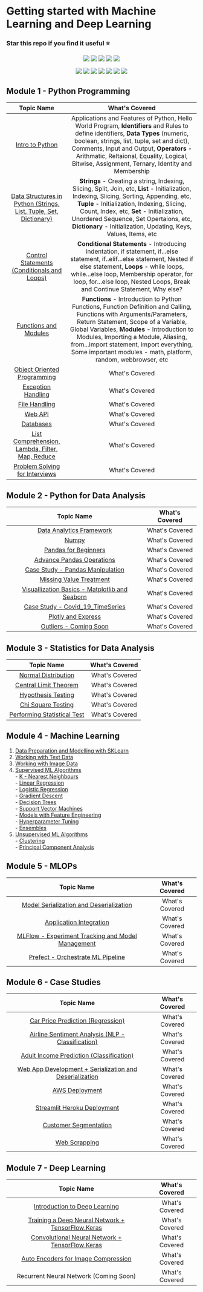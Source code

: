 # Getting started with Machine Learning and Deep Learning

### Star this repo if you find it useful :star:

<div align="center">

<a href="https://github.com/bansalkanav/Machine_Learning_and_Deep_Learning"><img src="https://badges.frapsoft.com/os/v1/open-source.svg?v=103"></a>
<a href="https://github.com/bansalkanav/Machine_Learning_and_Deep_Learning"><img src="https://img.shields.io/badge/Built%20by-developers%20%3C%2F%3E-0059b3"></a>
<a href="https://github.com/bansalkanav/Machine_Learning_and_Deep_Learning"><img src="https://img.shields.io/static/v1.svg?label=Contributions&message=Welcome&color=yellow"></a>
<a href="https://github.com/bansalkanav/"><img src="https://img.shields.io/badge/Maintained%3F-yes-brightgreen.svg?v=103"></a>
<a href="https://github.com/bansalkanav/Machine_Learning_and_Deep_Learning/blob/master/LICENSE"><img src="https://img.shields.io/badge/license-GPL-blue.svg?v=103"></a>

<a href="https://github.com/bansalkanav/Machine_Learning_and_Deep_Learning/graphs/contributors"><img src="https://img.shields.io/github/contributors/bansalkanav/Machine_Learning_and_Deep_Learning?color=brightgreen"></a>
<a href="https://github.com/bansalkanav/Machine_Learning_and_Deep_Learning/stargazers"><img src="https://img.shields.io/github/stars/bansalkanav/Machine_Learning_and_Deep_Learning?color=0059b3"></a>
<a href="https://github.com/bansalkanav/Machine_Learning_and_Deep_Learning/network/members"><img src="https://img.shields.io/github/forks/bansalkanav/Machine_Learning_and_Deep_Learning?color=yellow"></a>
<a href="https://github.com/bansalkanav/Machine_Learning_and_Deep_Learning/issues"><img src="https://img.shields.io/github/issues/bansalkanav/Machine_Learning_and_Deep_Learning?color=0059b3"></a>
<a href="https://github.com/bansalkanav/Machine_Learning_and_Deep_Learning/issues?q=is%3Aissue+is%3Aclosed"><img src="https://img.shields.io/github/issues-closed-raw/bansalkanav/Machine_Learning_and_Deep_Learning?color=yellow"></a>
<a href="https://github.com/bansalkanav/Machine_Learning_and_Deep_Learning/pulls"><img src="https://img.shields.io/github/issues-pr/bansalkanav/Machine_Learning_and_Deep_Learning?color=brightgreen"></a>
<a href="https://github.com/bansalkanav/Machine_Learning_and_Deep_Learning/pulls?q=is%3Apr+is%3Aclosed"><img src="https://img.shields.io/github/issues-pr-closed-raw/bansalkanav/Machine_Learning_and_Deep_Learning?color=0059b3"></a> 
</div>

## Module 1 - Python Programming
  
| Topic Name | What's Covered |
| :---: | :---: |
| [Intro to Python](https://github.com/bansalkanav/Machine_Learning_and_Deep_Learning/tree/master/Module%201%20-%20Python%20Programming/01.%20Intro%20to%20Python) | Applications and Features of Python, Hello World Program, **Identifiers** and Rules to define identifiers, **Data Types** (numeric, boolean, strings, list, tuple, set and dict), Comments, Input and Output, **Operators** - Arithmatic, Reltaional, Equality, Logical, Bitwise, Assignment, Ternary, Identity and Membership |
| [Data Structures in Python (Strings, List, Tuple, Set, Dictionary)](https://github.com/bansalkanav/Machine_Learning_and_Deep_Learning/tree/master/Module%201%20-%20Python%20Programming/02.%20Data%20Structures) | **Strings** - Creating a string, Indexing, Slicing, Split, Join, etc, **List** - Initialization, Indexing, Slicing, Sorting, Appending, etc, **Tuple** - Initialization, Indexing, Slicing, Count, Index, etc, **Set** - Initialization, Unordered Sequence, Set Opertaions, etc, **Dictionary** - Initialization, Updating, Keys, Values, Items, etc |
| [Control Statements (Conditionals and Loops)](https://github.com/bansalkanav/Machine_Learning_and_Deep_Learning/tree/master/Module%201%20-%20Python%20Programming/03.%20Control%20Statements) | **Conditional Statements** - Introducing Indentation, if statement, if...else statement, if..elif...else statement, Nested if else statement, **Loops** - while loops, while...else loop, Membership operator, for loop, for...else loop, Nested Loops, Break and Continue Statement, Why else? |
| [Functions and Modules](https://github.com/bansalkanav/Machine_Learning_and_Deep_Learning/tree/master/Module%201%20-%20Python%20Programming/04.%20Functions%20and%20Modules) | **Functions** - Introduction to Python Functions, Function Definition and Calling, Functions with Arguments/Parameters, Return Statement, Scope of a Variable, Global Variables, **Modules** - Introduction to Modules, Importing a Module, Aliasing, from...import statement, import everything, Some important modules - math, platform, random, webbrowser, etc  |
| [Object Oriented Programming](https://github.com/bansalkanav/Machine_Learning_and_Deep_Learning/tree/master/Module%201%20-%20Python%20Programming/05.%20Object%20Oriented%20Programming) | What's Covered |
| [Exception Handling](https://github.com/bansalkanav/Machine_Learning_and_Deep_Learning/tree/master/Module%201%20-%20Python%20Programming/06.%20Exception%20Handling) | What's Covered |
| [File Handling](https://github.com/bansalkanav/Machine_Learning_and_Deep_Learning/tree/master/Module%201%20-%20Python%20Programming/07.%20File%20Handling) | What's Covered |
| [Web API](https://github.com/bansalkanav/Machine_Learning_and_Deep_Learning/tree/master/Module%201%20-%20Python%20Programming/08.%20Web%20API) | What's Covered |
| [Databases](https://github.com/bansalkanav/Machine_Learning_and_Deep_Learning/tree/master/Module%201%20-%20Python%20Programming/09.%20Databases) | What's Covered |
| [List Comprehension, Lambda, Filter, Map, Reduce](https://github.com/bansalkanav/Machine_Learning_and_Deep_Learning/tree/master/Module%201%20-%20Python%20Programming/10.%20Adv%20Topics%20(List%20Comprehension%2C%20Lambda%2C%20Filter%2C%20Map%20and%20Reduce)) | What's Covered |
| [Problem Solving for Interviews](https://github.com/bansalkanav/Machine_Learning_and_Deep_Learning/tree/master/Module%201%20-%20Python%20Programming/11.%20Problem%20Solving%20for%20Interviews) | What's Covered |
 
## Module 2 - Python for Data Analysis

| Topic Name | What's Covered |
| :---: | :---: |
| [Data Analytics Framework](https://github.com/bansalkanav/Machine_Learning_and_Deep_Learning/tree/master/Module%202%20-%20Python%20for%20Data%20Analysis/01.%20Data%20Analytics%20Framework) | What's Covered |
| [Numpy](https://github.com/bansalkanav/Machine_Learning_and_Deep_Learning/tree/master/Module%202%20-%20Python%20for%20Data%20Analysis/02.%20Numpy) | What's Covered |
| [Pandas for Beginners](https://github.com/bansalkanav/Machine_Learning_and_Deep_Learning/tree/master/Module%202%20-%20Python%20for%20Data%20Analysis/03.%20Pandas%20for%20Beginners) | What's Covered |
| [Advance Pandas Operations](https://github.com/bansalkanav/Machine_Learning_and_Deep_Learning/tree/master/Module%202%20-%20Python%20for%20Data%20Analysis/04.%20Advance%20Pandas%20Operations) | What's Covered |
| [Case Study - Pandas Manipulation](https://github.com/bansalkanav/Machine_Learning_and_Deep_Learning/tree/master/Module%202%20-%20Python%20for%20Data%20Analysis/05.%20Case%20Study%20-%20Pandas%20Manipulation) | What's Covered |
| [Missing Value Treatment](https://github.com/bansalkanav/Machine_Learning_and_Deep_Learning/tree/master/Module%202%20-%20Python%20for%20Data%20Analysis/06.%20Missing%20Value%20Treatment) | What's Covered |
| [Visuallization Basics - Matplotlib and Seaborn](https://github.com/bansalkanav/Machine_Learning_and_Deep_Learning/tree/master/Module%202%20-%20Python%20for%20Data%20Analysis/07.%20Visuallization%20Basics%20-%20Matplotlib%20and%20Seaborn) | What's Covered |
| [Case Study - Covid_19_TimeSeries](https://github.com/bansalkanav/Machine_Learning_and_Deep_Learning/tree/master/Module%202%20-%20Python%20for%20Data%20Analysis/08.%20Case%20Study%20-%20Covid_19_TimeSeries) | What's Covered |
| [Plotly and Express](https://github.com/bansalkanav/Machine_Learning_and_Deep_Learning/tree/master/Module%202%20-%20Python%20for%20Data%20Analysis/09.%20Plotly%20and%20Express) | What's Covered |
| [Outliers - Coming Soon](https://github.com/bansalkanav/Machine_Learning_and_Deep_Learning/tree/master/Module%202%20-%20Python%20for%20Data%20Analysis/10.%20Coming%20Soon) | What's Covered |
  
## Module 3 - Statistics for Data Analysis

| Topic Name | What's Covered |
| :---: | :---: |
| [Normal Distribution](https://github.com/bansalkanav/Machine_Learning_and_Deep_Learning/tree/master/Module%203%20-%20Statistics%20for%20Data%20Analysis/1.%20Normal%20Distributions) | What's Covered |
| [Central Limit Theorem](https://github.com/bansalkanav/Machine_Learning_and_Deep_Learning/tree/master/Module%203%20-%20Statistics%20for%20Data%20Analysis/2.%20Central%20Limit%20Theorem) | What's Covered |
| [Hypothesis Testing](https://github.com/bansalkanav/Machine_Learning_and_Deep_Learning/tree/master/Module%203%20-%20Statistics%20for%20Data%20Analysis/3.%20Hypothesis%20Testing) | What's Covered |
| [Chi Square Testing](https://github.com/bansalkanav/Machine_Learning_and_Deep_Learning/tree/master/Module%203%20-%20Statistics%20for%20Data%20Analysis/4.%20Chi%20Square%20Test) | What's Covered |
| [Performing Statistical Test](https://github.com/bansalkanav/Machine_Learning_and_Deep_Learning/tree/master/Module%203%20-%20Statistics%20for%20Data%20Analysis/5.%20Performing%20Statistical%20Test) | What's Covered |
  
## Module 4 - Machine Learning
  1. [Data Preparation and Modelling with SKLearn](https://github.com/bansalkanav/Machine_Learning_and_Deep_Learning/tree/master/Module%204%20-%20Machine%20Learning/01.%20Data%20Preparation%20and%20Modelling%20with%20sklearn)
  2. [Working with Text Data](https://github.com/bansalkanav/Machine_Learning_and_Deep_Learning/tree/master/Module%204%20-%20Machine%20Learning/02.%20Working%20with%20Text%20Data)
  3. [Working with Image Data](https://github.com/bansalkanav/Machine_Learning_and_Deep_Learning/tree/master/Module%204%20-%20Machine%20Learning/03.%20Working%20with%20Image%20Data)
  4. [Supervised ML Algorithms](https://github.com/bansalkanav/Machine_Learning_and_Deep_Learning/tree/master/Module%204%20-%20Machine%20Learning/04.%20Supervised%20ML%20Algorithms)  
    - [K - Nearest Neighbours](https://github.com/bansalkanav/Machine_Learning_and_Deep_Learning/tree/master/Module%204%20-%20Machine%20Learning/04.%20Supervised%20ML%20Algorithms/01.%20K%20-%20NN)  
    - [Linear Regression](https://github.com/bansalkanav/Machine_Learning_and_Deep_Learning/tree/master/Module%204%20-%20Machine%20Learning/04.%20Supervised%20ML%20Algorithms/02.%20Linear%20Regression)  
    - [Logistic Regression](https://github.com/bansalkanav/Machine_Learning_and_Deep_Learning/tree/master/Module%204%20-%20Machine%20Learning/04.%20Supervised%20ML%20Algorithms/03.%20Logistic%20Regression)  
    - [Gradient Descent](https://github.com/bansalkanav/Machine_Learning_and_Deep_Learning/tree/master/Module%204%20-%20Machine%20Learning/04.%20Supervised%20ML%20Algorithms/04.%20Gradient%20Descent)  
    - [Decision Trees](https://github.com/bansalkanav/Machine_Learning_and_Deep_Learning/tree/master/Module%204%20-%20Machine%20Learning/04.%20Supervised%20ML%20Algorithms/05.%20Decision%20Trees)  
    - [Support Vector Machines](https://github.com/bansalkanav/Machine_Learning_and_Deep_Learning/tree/master/Module%204%20-%20Machine%20Learning/04.%20Supervised%20ML%20Algorithms/06.%20Support%20Vector%20Machines)  
    - [Models with Feature Engineering](https://github.com/bansalkanav/Machine_Learning_and_Deep_Learning/tree/master/Module%204%20-%20Machine%20Learning/04.%20Supervised%20ML%20Algorithms/07.%20ML%20Models%20with%20Feature%20Engineering)  
    - [Hyperparameter Tuning](https://github.com/bansalkanav/Machine_Learning_and_Deep_Learning/tree/master/Module%204%20-%20Machine%20Learning/04.%20Supervised%20ML%20Algorithms/08.%20Hyperparameter%20Tuning)  
    - [Ensembles](https://github.com/bansalkanav/Machine_Learning_and_Deep_Learning/tree/master/Module%204%20-%20Machine%20Learning/04.%20Supervised%20ML%20Algorithms/09.%20Ensembles)  
  5. [Unsupervised ML Algorithms](https://github.com/bansalkanav/Machine_Learning_and_Deep_Learning/tree/master/Module%204%20-%20Machine%20Learning/05.%20Unsupervised%20ML%20Algorithms)  
    - [Clustering](https://github.com/bansalkanav/Machine_Learning_and_Deep_Learning/tree/master/Module%204%20-%20Machine%20Learning/05.%20Unsupervised%20ML%20Algorithms/01.%20Clustering)  
    - [Principal Component Analysis](https://github.com/bansalkanav/Machine_Learning_and_Deep_Learning/tree/master/Module%204%20-%20Machine%20Learning/05.%20Unsupervised%20ML%20Algorithms/02.%20PCA)
  
## Module 5 - MLOPs

| Topic Name | What's Covered |
| :---: | :---: |
| [Model Serialization and Deserialization](https://github.com/bansalkanav/Machine_Learning_and_Deep_Learning/tree/master/Module%205%20-%20MLOPs/1.%20Model%20Serialization%20and%20Deserialization) | What's Covered |
| [Application Integration](https://github.com/bansalkanav/Machine_Learning_and_Deep_Learning/tree/master/Module%205%20-%20MLOPs/2.%20Application%20Integration) | What's Covered |
| [MLFlow - Experiment Tracking and Model Management](https://github.com/bansalkanav/Machine_Learning_and_Deep_Learning/tree/master/Module%205%20-%20MLOPs/3.%20Experiment%20Tracking%20and%20Model%20Management) | What's Covered |
| [Prefect - Orchestrate ML Pipeline](https://github.com/bansalkanav/Machine_Learning_and_Deep_Learning/tree/master/Module%205%20-%20MLOPs/4.%20Orchestrate%20ML%20Pipeline) | What's Covered |
  
## Module 6 - Case Studies

| Topic Name | What's Covered |
| :---: | :---: |
| [Car Price Prediction (Regression)](https://github.com/bansalkanav/Machine_Learning_and_Deep_Learning/tree/master/Module%206%20-%20Case%20Studies/1.%20Car%20Price%20Prediction) | What's Covered |
| [Airline Sentiment Analysis (NLP - Classification)](https://github.com/bansalkanav/Machine_Learning_and_Deep_Learning/tree/master/Module%206%20-%20Case%20Studies/2.%20Airline%20Sentiment%20Analyser) | What's Covered |
| [Adult Income Prediction (Classification)](https://github.com/bansalkanav/Machine_Learning_and_Deep_Learning/tree/master/Module%206%20-%20Case%20Studies/3.%20Adult%20Income%20Prediction) | What's Covered |
| [Web App Development + Serialization and Deserialization](https://github.com/bansalkanav/Machine_Learning_and_Deep_Learning/tree/master/Module%206%20-%20Case%20Studies/4.%20web_app) | What's Covered |
| [AWS Deployment](https://github.com/bansalkanav/Machine_Learning_and_Deep_Learning/tree/master/Module%206%20-%20Case%20Studies/5.%20AWS%20Deployment) | What's Covered |
| [Streamlit Heroku Deployment](https://github.com/bansalkanav/Machine_Learning_and_Deep_Learning/tree/master/Module%206%20-%20Case%20Studies/6.%20Streamlit%20Heroku%20Deployment) | What's Covered |
| [Customer Segmentation](https://github.com/bansalkanav/Machine_Learning_and_Deep_Learning/tree/master/Module%206%20-%20Case%20Studies/7.%20Customer%20Segmentation) | What's Covered |
| [Web Scrapping](https://github.com/bansalkanav/Machine_Learning_and_Deep_Learning/tree/master/Module%206%20-%20Case%20Studies/8.%20Regex%20and%20Webscrapping) | What's Covered |

## Module 7 - Deep Learning

| Topic Name | What's Covered |
| :---: | :---: |
| [Introduction to Deep Learning](https://github.com/bansalkanav/Machine_Learning_and_Deep_Learning/tree/master/Module%207%20-%20Deep%20Learning/01.%20Introduction%20to%20Deep%20Learning) | What's Covered |
| [Training a Deep Neural Network + TensorFlow.Keras](https://github.com/bansalkanav/Machine_Learning_and_Deep_Learning/tree/master/Module%207%20-%20Deep%20Learning/02.%20Training%20Deep%20Neural%20Network) | What's Covered |
| [Convolutional Neural Network + TensorFlow.Keras](https://github.com/bansalkanav/Machine_Learning_and_Deep_Learning/tree/master/Module%207%20-%20Deep%20Learning/03.%20Convolutional%20Neural%20Network) | What's Covered |
| [Auto Encoders for Image Compression](https://github.com/bansalkanav/Machine_Learning_and_Deep_Learning/tree/master/Module%207%20-%20Deep%20Learning/04.%20Auto%20Encoder%20(Deep%20Generative%20Models)) | What's Covered |
| Recurrent Neural Network (Coming Soon) | What's Covered |
  
  
